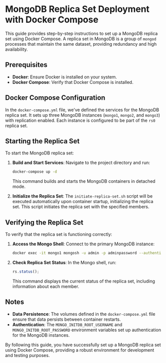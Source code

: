 # MongoDB Replica Set Deployment with Docker Compose

This guide provides step-by-step instructions to set up a MongoDB replica set using Docker Compose. A replica set in MongoDB is a group of `mongod` processes that maintain the same dataset, providing redundancy and high availability. 

## Prerequisites

- **Docker**: Ensure Docker is installed on your system.
- **Docker Compose**: Verify that Docker Compose is installed.

## Docker Compose Configuration

In the `docker-compose.yml` file, we've defined the services for the MongoDB replica set. It sets up three MongoDB instances (`mongo1`, `mongo2`, and `mongo3`) with replication enabled. Each instance is configured to be part of the `rs0` replica set.

## Starting the Replica Set

To start the MongoDB replica set:

1. **Build and Start Services**: Navigate to the project directory and run:

   ```bash
   docker-compose up -d
   ```

   This command builds and starts the MongoDB containers in detached mode.

2. **Initialize the Replica Set**: The `initiate-replica-set.sh` script will be executed automatically upon container startup, initializing the replica set. This script initiates the replica set with the specified members.


## Verifying the Replica Set

To verify that the replica set is functioning correctly:

1. **Access the Mongo Shell**: Connect to the primary MongoDB instance:

   ```bash
   docker exec -it mongo1 mongosh -u admin -p adminpassword --authenticationDatabase admin
   ```

2. **Check Replica Set Status**: In the Mongo shell, run:

   ```javascript
   rs.status();
   ```

   This command displays the current status of the replica set, including information about each member.

## Notes

- **Data Persistence**: The volumes defined in the `docker-compose.yml` file ensure that data persists between container restarts.
- **Authentication**: The `MONGO_INITDB_ROOT_USERNAME` and `MONGO_INITDB_ROOT_PASSWORD` environment variables set up authentication for the MongoDB instances.

By following this guide, you have successfully set up a MongoDB replica set using Docker Compose, providing a robust environment for development and testing purposes. 